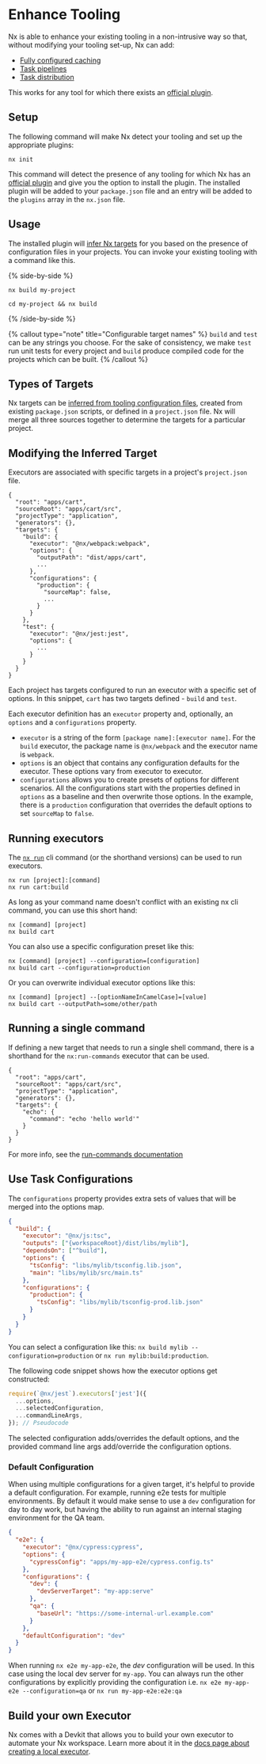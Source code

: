 # Enhance Tooling

Nx is able to enhance your existing tooling in a non-intrusive way so that, without modifying your tooling set-up, Nx can add:

- [Fully configured caching](/features/cache-task-results)
- [Task pipelines](/concepts/task-pipeline-configuration)
- [Task distribution](/ci/features/distribute-task-execution)

This works for any tool for which there exists an [official plugin](/plugin-registry).

## Setup

The following command will make Nx detect your tooling and set up the appropriate plugins:

```shell
nx init
```

This command will detect the presence of any tooling for which Nx has an [official plugin](/plugin-registry) and give you the option to install the plugin. The installed plugin will be added to your `package.json` file and an entry will be added to the `plugins` array in the `nx.json` file.

## Usage

The installed plugin will [infer Nx targets](/concepts/inferred-targets) for you based on the presence of configuration files in your projects. You can invoke your existing tooling with a command like this.

{% side-by-side %}

```shell
nx build my-project
```

```shell
cd my-project && nx build
```

{% /side-by-side %}

{% callout type="note" title="Configurable target names" %}
`build` and `test` can be any strings you choose. For the sake of consistency, we make `test` run unit tests for every project and `build` produce compiled code for the projects which can be built.
{% /callout %}

## Types of Targets

Nx targets can be [inferred from tooling configuration files](/concepts/inferred-targets), created from existing `package.json` scripts, or defined in a `project.json` file. Nx will merge all three sources together to determine the targets for a particular project.

## Modifying the Inferred Target

Executors are associated with specific targets in a project's `project.json` file.

```jsonc {% fileName="project.json" %}
{
  "root": "apps/cart",
  "sourceRoot": "apps/cart/src",
  "projectType": "application",
  "generators": {},
  "targets": {
    "build": {
      "executor": "@nx/webpack:webpack",
      "options": {
        "outputPath": "dist/apps/cart",
        ...
      },
      "configurations": {
        "production": {
          "sourceMap": false,
          ...
        }
      }
    },
    "test": {
      "executor": "@nx/jest:jest",
      "options": {
        ...
      }
    }
  }
}
```

Each project has targets configured to run an executor with a specific set of options. In this snippet, `cart` has two targets defined - `build` and `test`.

Each executor definition has an `executor` property and, optionally, an `options` and a `configurations` property.

- `executor` is a string of the form `[package name]:[executor name]`. For the `build` executor, the package name is `@nx/webpack` and the executor name is `webpack`.
- `options` is an object that contains any configuration defaults for the executor. These options vary from executor to executor.
- `configurations` allows you to create presets of options for different scenarios. All the configurations start with the properties defined in `options` as a baseline and then overwrite those options. In the example, there is a `production` configuration that overrides the default options to set `sourceMap` to `false`.

## Running executors

The [`nx run`](/nx-api/nx/documents/run) cli command (or the shorthand versions) can be used to run executors.

```shell
nx run [project]:[command]
nx run cart:build
```

As long as your command name doesn't conflict with an existing nx cli command, you can use this short hand:

```shell
nx [command] [project]
nx build cart
```

You can also use a specific configuration preset like this:

```shell
nx [command] [project] --configuration=[configuration]
nx build cart --configuration=production
```

Or you can overwrite individual executor options like this:

```shell
nx [command] [project] --[optionNameInCamelCase]=[value]
nx build cart --outputPath=some/other/path
```

## Running a single command

If defining a new target that needs to run a single shell command, there is a shorthand for the `nx:run-commands` executor that can be used.

```jsonc {% fileName="project.json" %}
{
  "root": "apps/cart",
  "sourceRoot": "apps/cart/src",
  "projectType": "application",
  "generators": {},
  "targets": {
    "echo": {
      "command": "echo 'hello world'"
    }
  }
}
```

For more info, see the [run-commands documentation](/nx-api/nx/executors/run-commands)

## Use Task Configurations

The `configurations` property provides extra sets of values that will be merged into the options map.

```json {% fileName="project.json" %}
{
  "build": {
    "executor": "@nx/js:tsc",
    "outputs": ["{workspaceRoot}/dist/libs/mylib"],
    "dependsOn": ["^build"],
    "options": {
      "tsConfig": "libs/mylib/tsconfig.lib.json",
      "main": "libs/mylib/src/main.ts"
    },
    "configurations": {
      "production": {
        "tsConfig": "libs/mylib/tsconfig-prod.lib.json"
      }
    }
  }
}
```

You can select a configuration like this: `nx build mylib --configuration=production`
or `nx run mylib:build:production`.

The following code snippet shows how the executor options get constructed:

```javascript
require(`@nx/jest`).executors['jest']({
  ...options,
  ...selectedConfiguration,
  ...commandLineArgs,
}); // Pseudocode
```

The selected configuration adds/overrides the default options, and the provided command line args add/override the
configuration options.

### Default Configuration

When using multiple configurations for a given target, it's helpful to provide a default configuration.
For example, running e2e tests for multiple environments. By default it would make sense to use a `dev` configuration for day to day work, but having the ability to run against an internal staging environment for the QA team.

```json {% fileName="project.json" %}
{
  "e2e": {
    "executor": "@nx/cypress:cypress",
    "options": {
      "cypressConfig": "apps/my-app-e2e/cypress.config.ts"
    },
    "configurations": {
      "dev": {
        "devServerTarget": "my-app:serve"
      },
      "qa": {
        "baseUrl": "https://some-internal-url.example.com"
      }
    },
    "defaultConfiguration": "dev"
  }
}
```

When running `nx e2e my-app-e2e`, the _dev_ configuration will be used. In this case using the local dev server for `my-app`.
You can always run the other configurations by explicitly providing the configuration i.e. `nx e2e my-app-e2e --configuration=qa` or `nx run my-app-e2e:e2e:qa`

## Build your own Executor

Nx comes with a Devkit that allows you to build your own executor to automate your Nx workspace. Learn more about it in the [docs page about creating a local executor](/extending-nx/recipes/local-executors).
